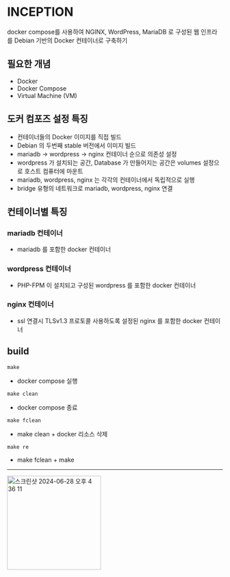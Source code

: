 # INCEPTION
docker compose를 사용하여 NGINX, WordPress, MariaDB 로 구성된 웹 인프라를 Debian 기반의 Docker 컨테이너로 구축하기

## 필요한 개념
- Docker
- Docker Compose
- Virtual Machine (VM)

## 도커 컴포즈 설정 특징

- 컨테이너들의 Docker 이미지를 직접 빌드
- Debian 의 두번째 stable 버전에서 이미지 빌드
- mariadb -> wordpress -> nginx 컨테이너 순으로 의존성 설정
- wordpress 가 설치되는 공간, Database 가 만들어지는 공간은 volumes 설정으로 호스트 컴퓨터에 마운트
- mariadb, wordpress, nginx 는 각각의 컨테이너에서 독립적으로 실행
- bridge 유형의 네트워크로 mariadb, wordpress, nginx 연결

## 컨테이너별 특징

### mariadb 컨테이너

- mariadb 를 포함한 docker 컨테이너

### wordpress 컨테이너

- PHP-FPM 이 설치되고 구성된 wordpress 를 포함한 docker 컨테이너

### nginx 컨테이너

- ssl 연결시 TLSv1.3 프로토콜 사용하도록 설정된 nginx 를 포함한 docker 컨테이너

## build

```
make
```

- docker compose 실행

```
make clean
```

- docker compose 종료

```
make fclean
```

- make clean + docker 리소스 삭제

```
make re
```

- make fclean + make

--- 

<img width="219" alt="스크린샷 2024-06-28 오후 4 36 11" src="https://github.com/seonjo1/INCEPTION/assets/127729846/1fff36a3-1469-4077-848b-040297f71bb6">
